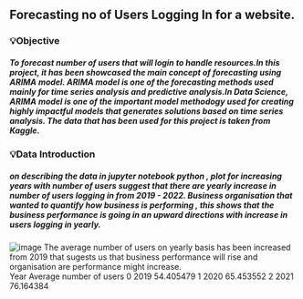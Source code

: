 ## Forecasting no of Users Logging In for a website.
### 💡Objective
##### To forecast number of users that will login to handle resources.In this project, it has been showcased the main concept of forecasting using ARIMA model. ARIMA model is one of the forecasting methods used mainly for time series analysis and predictive analysis.In Data Science, ARIMA model is one of the important model methodogy used for creating highly impactful models that generates solutions based on time series analysis. The data that has been used for this project is taken from Kaggle.
###  💡Data Introduction
##### on describing the data in jupyter notebook python , plot for increasing years with number of users suggest that there are yearly increase in number of users logging in from 2019 - 2022. Business organisation that wanted to quantify how business is performing , this shows that the business performance is going in an upward directions with increase in users logging in yearly.
![image](https://github.com/user-attachments/assets/6e32df6e-9ccc-48b9-a85a-f090ec76d687)
The average number of users on yearly basis has been increased from 2019 that sugests us that business performance will rise and organisation are performance might increase.  
  Year  Average number of users
0 2019  54.405479
1 2020  65.453552
2 2021  76.164384
